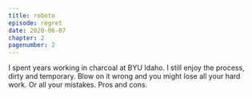 ```yaml
---
title: roboto
episode: regret
date: 2020-06-07
chapter: 2
pagenumber: 2
---
```


I spent years working in charcoal at BYU Idaho. I still enjoy the process, dirty and temporary. Blow on it wrong and you might lose all your hard work. Or all your mistakes. Pros and cons.

